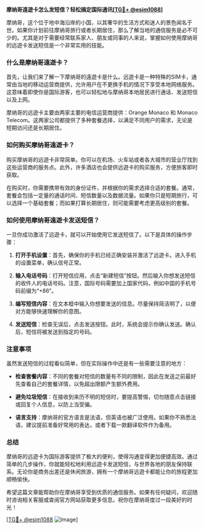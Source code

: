 **摩纳哥遠遊卡怎么发短信？轻松搞定国际通讯[[TG💪+ @esim1088](https://t.me/s/esim1088)]**

摩纳哥，这个位于地中海沿岸的小国，以其奢华的生活方式和迷人的景色闻名于世。如果你计划前往摩纳哥旅行或者长期居住，那么了解当地的通信服务是必不可少的。尤其是对于需要经常联系家人、朋友或同事的人来说，掌握如何使用摩纳哥的远遊卡发送短信是一个非常实用的技能。

### 什么是摩纳哥遠遊卡？

首先，让我们来了解一下摩纳哥的遠遊卡是什么。远遊卡是一种特殊的SIM卡，通常由当地的移动运营商提供，允许用户在不更换手机的情况下享受本地网络服务。这意味着即使你是国际游客，也可以轻松地与摩纳哥本地居民进行通话、发送短信以及上网。

摩纳哥的远遊卡主要由两家主要的电信运营商提供：Orange Monaco 和 Monaco Telecom。这两家公司都提供了多种套餐选择，以满足不同用户的需求，无论是短期访问还是长期居住。

### 如何购买摩纳哥遠遊卡？

购买摩纳哥的远遊卡非常简单。你可以在机场、火车站或者各大城市的营业厅找到这些运营商的服务点。此外，许多酒店也会提供远遊卡的购买服务，方便旅客即时获取。

在购买时，你需要携带有效的身份证件，并根据你的需求选择合适的套餐。通常，套餐会包括一定量的通话时间、短信数量以及数据流量。如果你只是短期旅行，可以选择一个基础套餐；而如果打算长期居住，则可能需要考虑更高级别的套餐。

### 如何使用摩纳哥遠遊卡发送短信？

一旦你成功激活了远遊卡，就可以开始使用它发送短信了。以下是具体的操作步骤：

1. **打开手机设置**：首先，确保你的手机已经正确安装并激活了远遊卡。进入手机的设置菜单，确认信号正常。

2. **输入电话号码**：打开短信应用，点击“新建短信”按钮。然后输入你想发送短信的收件人的电话号码。注意，国际号码需要加上国家代码，例如中国的手机号码前缀为“+86”。

3. **编写短信内容**：在文本框中输入你想要发送的信息。尽量保持简洁明了，以便对方能够快速理解你的意图。

4. **发送短信**：检查无误后，点击发送按钮。此时，系统会提示你确认发送。确认后，短信将被发送到指定的号码。

### 注意事项

虽然发送短信的过程看似简单，但在实际操作中还是有一些需要注意的地方：

- **检查套餐内容**：不同的套餐对短信的数量有不同的限制，因此在发送之前最好先查看自己的套餐详情，以免超出限额产生额外费用。
  
- **避免垃圾短信**：在接收到来历不明的短信时，要提高警惕，切勿随意点击链接或回复个人信息，以防上当受骗。

- **语言支持**：摩纳哥的官方语言是法语，但英语也被广泛使用。如果你不熟悉法语，建议提前准备好常用的表达，或者下载一款翻译软件作为备用。

### 总结

摩纳哥的远遊卡为国际游客提供了极大的便利，使得沟通变得更加便捷高效。通过简单的几步操作，你就能轻松地利用远遊卡发送短信，与世界各地的朋友保持联系。无论你是商务出差还是休闲旅游，拥有一个摩纳哥远遊卡都能让你的旅程更加顺畅愉快。

希望这篇文章能帮助你在摩纳哥享受到优质的通信服务。如果有任何疑问，欢迎随时咨询相关客服或查阅官方网站获取更多信息。祝你在摩纳哥度过一段美好的时光！

[[TG💪+ @esim1088](https://t.me/s/esim1088) ![Image](https://i.postimg.cc/4NQfJmqS/Snipaste-2025-05-13-00-14-12.png)]